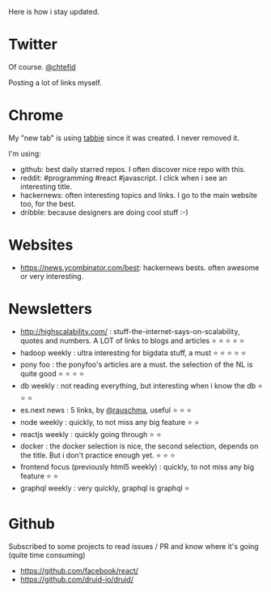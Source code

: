 Here is how i stay updated.

# Twitter 

Of course. [@chtefid](https://twitter.com/chtefid)

Posting a lot of links myself.

# Chrome

My "new tab" is using [tabbie](https://tabbie.io/) since it was created. I never removed it.

I'm using:

- github: best daily starred repos. I often discover nice repo with this.
- reddit: #programming #react #javascript. I click when i see an interesting title.
- hackernews: often interesting topics and links. I go to the main website too, for the best.
- dribble: because designers are doing cool stuff :-)

# Websites

- https://news.ycombinator.com/best: hackernews bests. often awesome or very interesting.

# Newsletters

- http://highscalability.com/ : stuff-the-internet-says-on-scalability, quotes and numbers. A LOT of links to blogs and articles :star: :star: :star: :star: :star: 
- hadoop weekly : ultra interesting for bigdata stuff, a must :star: :star: :star: :star: :star: 
- pony foo : the ponyfoo's articles are a must. the selection of the NL is quite good :star: :star: :star: :star:
- db weekly : not reading everything, but interesting when i know the db :star: :star: :star:
- es.next news : 5 links, by [@rauschma](https://twitter.com/rauschma), useful  :star: :star: :star:
- node weekly : quickly, to not miss any big feature  :star: :star:
- reactjs weekly : quickly going through  :star: :star:
- docker : the docker selection is nice, the second selection, depends on the title. But i don't practice enough yet. :star: :star: :star:
- frontend focus (previously html5 weekly)  : quickly, to not miss any big feature  :star: :star:
- graphql weekly : very quickly, graphql is graphql :star:



# Github
Subscribed to some projects to read issues / PR and know where it's going (quite time consuming)
- https://github.com/facebook/react/
- https://github.com/druid-io/druid/ 
